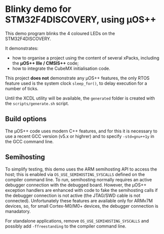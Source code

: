 # Blinky demo for STM32F4DISCOVERY, using µOS++

This demo program blinks the 4 coloured LEDs on the STM32F4DISCOVERY.

It demonstrates:

- how to organise a project using the content of several xPacks, including the **µOS++ IIIe / CMSIS++** code;
- how to integrate the CubeMX initialisation code.

This project **does not** demonstrate any µOS++ features, the only RTOS feature used is the system clock `sleep_for()`, to delay execution for a number of ticks.

Until the XCDL utility will be available, the `generated` folder is created with the `scripts/generate.sh` script.

## Build options

The µOS++ code uses modern C++ features, and for this it is necessary to use a recent GCC version (v5.x or highrer) and to specify `-std=gnu++1y` in the GCC command line.

## Semihosting

To simplify testing, this demo uses the ARM semihosting API to access the host; this is enabled via `OS_USE_SEMIHOSTING_SYSCALLS` defined on the compiler command line. To run, semihosting normally requires an active debugger connection with the debugged board. However, the µOS++ exception handlers are enhanced with code to fake the semihosting calls if the debugger connection is not active (the JTAG/SWD cable is not connected). Unfortunately these features are available only for ARMv7M devices, so, for small Cortex-M0/M0+ devices, the debugger connection is manadatory.

For standalone applications, remove `OS_USE_SEMIHOSTING_SYSCALLS` and possibly add `-ffreestanding` to the compiler command line.

